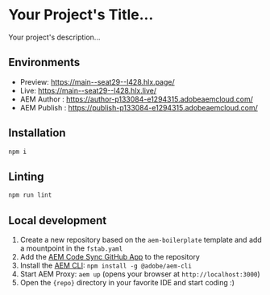 # Your Project's Title...
Your project's description...

## Environments
- Preview: https://main--seat29--l428.hlx.page/
- Live: https://main--seat29--l428.hlx.live/
- AEM Author : https://author-p133084-e1294315.adobeaemcloud.com/
- AEM Publish : https://publish-p133084-e1294315.adobeaemcloud.com/

## Installation

```sh
npm i
```

## Linting

```sh
npm run lint
```

## Local development

1. Create a new repository based on the `aem-boilerplate` template and add a mountpoint in the `fstab.yaml`
1. Add the [AEM Code Sync GitHub App](https://github.com/apps/aem-code-sync) to the repository
1. Install the [AEM CLI](https://github.com/adobe/helix-cli): `npm install -g @adobe/aem-cli`
1. Start AEM Proxy: `aem up` (opens your browser at `http://localhost:3000`)
1. Open the `{repo}` directory in your favorite IDE and start coding :)
